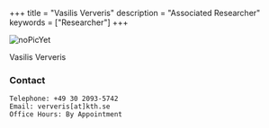 +++
title = "Vasilis Ververis"
description = "Associated Researcher"
keywords = ["Researcher"]
+++



![noPicYet](/img/team/...)

Vasilis Ververis


###  Contact

	Telephone: +49 30 2093-5742
	Email: ververis[at]kth.se
	Office Hours: By Appointment
	
